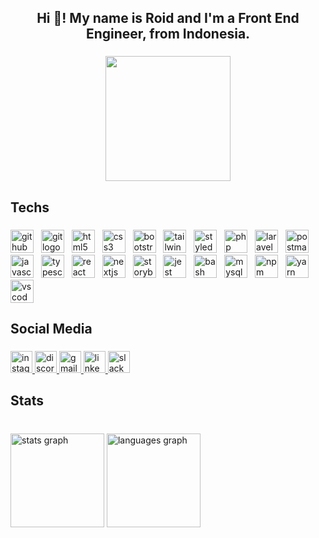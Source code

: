 <h2 align="center">Hi 👋! My name is Roid and I'm a Front End Engineer, from Indonesia.</h2>

###

<div align="center">
  <img height="200" src="https://media.tenor.com/Jd5D--Dz9fkAAAAi/222.gif"  />
</div>

###

<h3 align="center"></h3>

###

<h2 align="left">Techs</h2>

###

<div align="left">
  <img src="https://skillicons.dev/icons?i=github" height="37" alt="github logo"  />
  <img width="4" />
  <img src="https://skillicons.dev/icons?i=git" height="37" alt="git logo"  />
  <img width="4" />
  <img src="https://skillicons.dev/icons?i=html" height="37" alt="html5 logo"  />
  <img width="4" />
  <img src="https://skillicons.dev/icons?i=css" height="37" alt="css3 logo"  />
  <img width="4" />
  <img src="https://skillicons.dev/icons?i=bootstrap" height="37" alt="bootstrap logo"  />
  <img width="4" />
  <img src="https://skillicons.dev/icons?i=tailwind" height="37" alt="tailwindcss logo"  />
  <img width="4" />
  <img src="https://skillicons.dev/icons?i=styledcomponents" height="37" alt="styledcomponents logo"  />
  <img width="4" />
  <img src="https://skillicons.dev/icons?i=php" height="37" alt="php logo"  />
  <img width="4" />
  <img src="https://skillicons.dev/icons?i=laravel" height="37" alt="laravel logo"  />
  <img width="4" />
  <img src="https://skillicons.dev/icons?i=postman" height="37" alt="postman logo"  />
  <img width="4" />
  <img src="https://skillicons.dev/icons?i=js" height="37" alt="javascript logo"  />
  <img width="4" />
  <img src="https://skillicons.dev/icons?i=ts" height="37" alt="typescript logo"  />
  <img width="4" />
  <img src="https://skillicons.dev/icons?i=react" height="37" alt="react logo"  />
  <img width="4" />
  <img src="https://skillicons.dev/icons?i=nextjs" height="37" alt="nextjs logo"  />
  <img width="4" />
  <img src="https://cdn.jsdelivr.net/gh/devicons/devicon/icons/storybook/storybook-original.svg" height="37" alt="storybook logo"  />
  <img width="4" />
  <img src="https://skillicons.dev/icons?i=jest" height="37" alt="jest logo"  />
  <img width="4" />
  <img src="https://skillicons.dev/icons?i=bash" height="37" alt="bash logo"  />
  <img width="4" />
  <img src="https://skillicons.dev/icons?i=mysql" height="37" alt="mysql logo"  />
  <img width="4" />
  <img src="https://cdn.jsdelivr.net/gh/devicons/devicon/icons/npm/npm-original-wordmark.svg" height="37" alt="npm logo"  />
  <img width="4" />
  <img src="https://cdn.jsdelivr.net/gh/devicons/devicon/icons/yarn/yarn-original.svg" height="37" alt="yarn logo"  />
  <img width="4" />
  <img src="https://skillicons.dev/icons?i=vscode" height="37" alt="vscode logo"  />
</div>

###

<h2 align="left">Social Media</h2>

###

<div align="left">
  <a href="https://www.instagram.com/roid_rob/" target="_blank">
    <img src="https://img.shields.io/static/v1?message=Instagram&logo=instagram&label=&color=E4405F&logoColor=white&labelColor=&style=for-the-badge" height="35" alt="instagram logo"  />
  </a>
  <a href="discord.com/robr0024" target="_blank">
    <img src="https://img.shields.io/static/v1?message=Discord&logo=discord&label=&color=7289DA&logoColor=white&labelColor=&style=for-the-badge" height="35" alt="discord logo"  />
  </a>
  <a href="https://mail.google.com/mail/u/0/#inbox" target="_blank">
    <img src="https://img.shields.io/static/v1?message=Gmail&logo=gmail&label=&color=D14836&logoColor=white&labelColor=&style=for-the-badge" height="35" alt="gmail logo"  />
  </a>
  <a href="https://www.linkedin.com/in/roid-robih-bb433625a/" target="_blank">
    <img src="https://img.shields.io/static/v1?message=LinkedIn&logo=linkedin&label=&color=0077B5&logoColor=white&labelColor=&style=for-the-badge" height="35" alt="linkedin logo"  />
  </a>
  <img src="https://img.shields.io/static/v1?message=Slack&logo=slack&label=&color=4A154B&logoColor=white&labelColor=&style=for-the-badge" height="35" alt="slack logo"  />
</div>

###

<h2 align="left">Stats</h2>

###

<br clear="both">

<div align="left">
  <img src="https://github-readme-stats.vercel.app/api?username=Roid-obi&hide_title=false&hide_rank=false&show_icons=true&include_all_commits=true&count_private=true&disable_animations=false&theme=dracula&locale=en&hide_border=false&order=1" height="150" alt="stats graph"  />
  <img src="https://github-readme-stats.vercel.app/api/top-langs?username=Roid-obi&locale=en&hide_title=false&layout=compact&card_width=320&langs_count=5&theme=dracula&hide_border=false&order=2" height="150" alt="languages graph"  />
</div>

###
